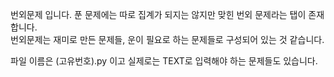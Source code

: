 번외문제 입니다. 푼 문제에는 따로 집계가 되지는 않지만 맞힌 번외 문제라는 탭이 존재합니다.<br>
번외문제는 재미로 만든 문제들, 운이 필요로 하는 문제들로 구성되어 있는 것 같습니다.<br>

파일 이름은 (고유번호).py 이고 실제로는 TEXT로 입력해야 하는 문제들도 있습니다.
